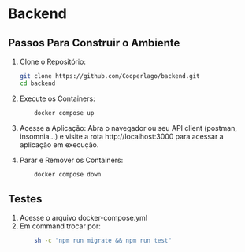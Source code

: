 # Backend

## Passos Para Construir o Ambiente

1. Clone o Repositório:
    ```bash
    git clone https://github.com/Cooperlago/backend.git
    cd backend
    ```

2. Execute os Containers:
    ```bash 
        docker compose up
    ```

3. Acesse a Aplicação:
    Abra o navegador ou seu API client (postman, insomnia...) e visite a rota http://localhost:3000 para acessar a aplicação em execução.

4. Parar e Remover os Containers:
    ```bash 
        docker compose down
    ```

## Testes
1. Acesse o arquivo docker-compose.yml
2. Em command trocar por: 
    ```bash 
        sh -c "npm run migrate && npm run test"
    ```